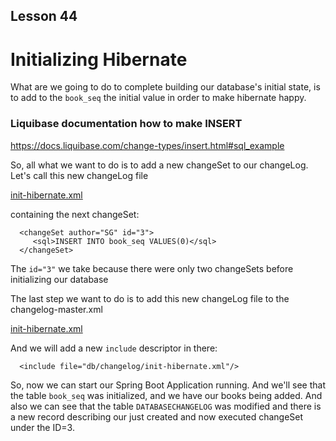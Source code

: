 ## Lesson 44 
#  Initializing Hibernate

What are we going to do to complete building our database's initial state,
is to add to the <code>book_seq</code> the initial value in order to make
hibernate happy.

### Liquibase documentation how to make INSERT

https://docs.liquibase.com/change-types/insert.html#sql_example

So, all what we want to do is to add a new changeSet to our changeLog.
Let's call this new changeLog file 

[init-hibernate.xml](/src/main/resources/db/changelog/init-hibernate.xml)

containing the next changeSet:

      <changeSet author="SG" id="3">
         <sql>INSERT INTO book_seq VALUES(0)</sql>
      </changeSet>

The <code>id="3"</code> we take because there were only two changeSets before
initializing our database

The last step we want to do is to add this new changeLog file to the changelog-master.xml

[init-hibernate.xml](/src/main/resources/db/changelog/changelog-master.xml)

And we will add a new <code>include</code> descriptor in there:

      <include file="db/changelog/init-hibernate.xml"/>

So, now we can start our Spring Boot Application running. 
And we'll see that the table <code>book_seq</code> was initialized,
and we have our books being added. And also we can see that
the table <code>DATABASECHANGELOG</code> was modified and there is a new
record describing our just created and now executed changeSet under the ID=3.

<br><br>